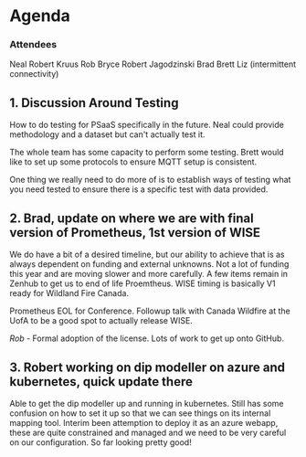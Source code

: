 # Agenda

### Attendees

Neal
Robert Kruus
Rob Bryce
Robert Jagodzinski
Brad
Brett
Liz (intermittent connectivity)

## 1. Discussion Around Testing

How to do testing for PSaaS specifically in the future.
Neal could provide methodology and a dataset but can't actually test it.

The whole team has some capacity to perform some testing. Brett would like to set up some protocols to ensure MQTT setup is consistent.

One thing we really need to do more of is to establish ways of testing what you need tested to ensure there is a specific test with data provided.

## 2. Brad, update on where we are with final version of Prometheus, 1st version of WISE

We do have a bit of a desired timeline, but our ability to achieve that is as always dependent on funding and external unknowns. Not a lot of funding this year and are moving slower and more carefully. A few items remain in Zenhub to get us to end of life Proemtheus. WISE timing is basically V1 ready for Wildland Fire Canada.

Prometheus EOL for Conference. Followup talk with Canada Wildfire at the UofA to be a good spot to actually release WISE.

_Rob_ - Formal adoption of the license. Lots of work to get up onto GitHub.

## 3. Robert working on dip modeller on azure and kubernetes, quick update there

Able to get the dip modeller up and running in kubernetes. Still has some confusion on how to set it up so that we can see things on its internal mapping tool. Interim been attemption to deploy it as an azure webapp, these are quite constrained and managed and we need to be very careful on our configuration. So far looking pretty good!